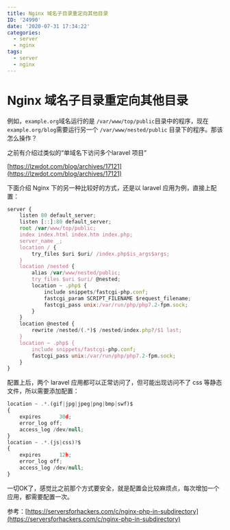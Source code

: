 ```yaml
---
title: Nginx 域名子目录重定向其他目录
ID: '24990'
date: '2020-07-31 17:34:22'
categories:
  - server
  - nginx
tags:
  - server
  - nginx
---
```


# Nginx 域名子目录重定向其他目录

例如，`example.org`域名运行的是 `/var/www/top/public`目录中的程序，现在`example.org/blog`需要运行另一个 `/var/www/nested/public` 目录下的程序。那该怎么操作？

之前有介绍过类似的“单域名下访问多个laravel 项目”

[https://lzwdot.com/blog/archives/17121](https://lzwdot.com/blog/archives/17121)

下面介绍 Nginx 下的另一种比较好的方式，还是以 laravel 应用为例，直接上配置：

``` js 
server {
    listen 80 default_server;
    listen [::]:80 default_server;
    root /var/www/top/public;
    index index.html index.htm index.php;
    server_name _;
    location / {
        try_files $uri $uri/ /index.php$is_args$args;
    }
    location /nested {
        alias /var/www/nested/public;
        try_files $uri $uri/ @nested;
        location ~ .php$ {
            include snippets/fastcgi-php.conf;
            fastcgi_param SCRIPT_FILENAME $request_filename;
            fastcgi_pass unix:/var/run/php/php7.2-fpm.sock;
        }
    }
    location @nested {
        rewrite /nested/(.*)$ /nested/index.php?/$1 last;
    }
    location ~ .php$ {
        include snippets/fastcgi-php.conf;
        fastcgi_pass unix:/var/run/php/php7.2-fpm.sock;
    }
}
```

配置上后，两个 laravel 应用都可以正常访问了，但可能出现访问不了 css 等静态文件，所以需要添加配置：

``` js 
location ~ .*.(gif|jpg|jpeg|png|bmp|swf)$
{
    expires      30d;
    error_log off;
    access_log /dev/null;
}
location ~ .*.(js|css)?$
{
    expires      12h;
    error_log off;
    access_log /dev/null;
}
```

一切OK了，感觉比之前那个方式要安全，就是配置会比较麻烦点，每次增加一个应用，都需要配置一次。

参考：[https://serversforhackers.com/c/nginx-php-in-subdirectory](https://serversforhackers.com/c/nginx-php-in-subdirectory)
 
 
 
 
 
 
 
 
 
 
 
 
 
 
 
 
 
 
 
 
 
